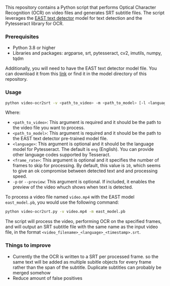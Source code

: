 This repository contains a Python script that performs Optical Character Recognition (OCR) on video files and generates SRT subtitle files. The script leverages the [EAST text detector](https://arxiv.org/abs/1704.03155v2) model for text detection and the Pytesseract library for OCR.

### Prerequisites

- Python 3.8 or higher
- Libraries and packages: argparse, srt, pytesseract, cv2, imutils, numpy, tqdm

Additionally, you will need to have the EAST text detector model file. You can download it from this [link](https://github.com/argman/EAST) or find it in the model directory of this repository.

### Usage

```sh
python video-ocr2srt -v <path_to_video> -m <path_to_model> [-l <language>] [-f <frame_rate>] [-p]
```

Where:

- `<path_to_video>`: This argument is required and it should be the path to the video file you want to process.
- `<path_to_model>`: This argument is required and it should be the path to the EAST text detector pre-trained model file.
- `<language>`: This argument is optional and it should be the language model for Pytesseract. The default is `eng` (English). You can provide other language codes supported by Tesseract.
- `<frame_rate>`: This argument is optional and it specifies the number of frames to skip for processing. By default, this value is `10`, which seems to give an ok compromise between detected text and and processing speed.
- `-p` or `--preview`: This argument is optional. If included, it enables the preview of the video whuch shows when text is detected.

To process a video file named `video.mp4` with the EAST model `east_model.pb`, you would use the following command:

```sh
python video-ocr2srt.py -v video.mp4 -m east_model.pb
```

The script will process the video, performing OCR on the specified frames, and will output an SRT subtitle file with the same name as the input video file, in the format `<video_filename>_<language>_<timestamp>.srt`.

### Things to improve
- Currently the the OCR is written to a SRT per processed frame. so the same text will be added as multiple subitle objects for every frame rather than the span of the subtitle. Duplicate subtitles can probably be merged somehow
- Reduce amount of false positives

